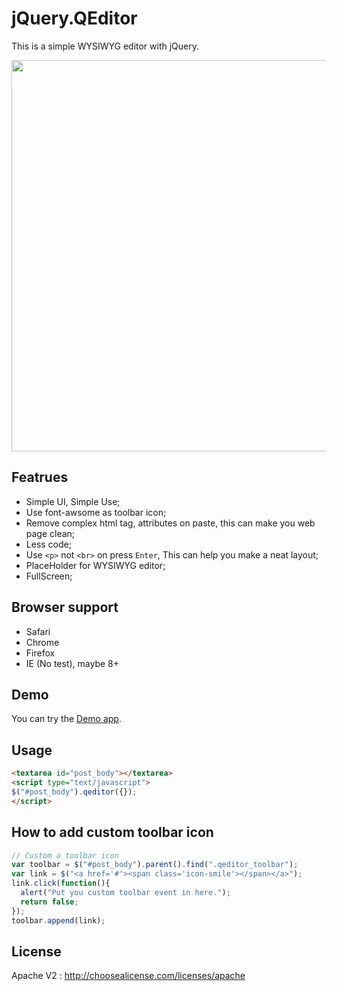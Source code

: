 jQuery.QEditor
==============

This is a simple WYSIWYG editor with jQuery.

<img src="https://f.cloud.github.com/assets/5518/945320/a8f55670-0303-11e3-8cd5-a77e94a85dbf.png" width="626" />

## Featrues

- Simple UI, Simple Use;
- Use font-awsome as toolbar icon;
- Remove complex html tag, attributes on paste, this can make you web page clean;
- Less code;
- Use `<p>` not `<br>` on press `Enter`, This can help you make a neat layout;
- PlaceHolder for WYSIWYG editor;
- FullScreen;

## Browser support

- Safari
- Chrome
- Firefox
- IE (No test), maybe 8+

## Demo

You can try the [Demo app](http://huacnlee.github.io/jquery.qeditor).

## Usage

```html
<textarea id="post_body"></textarea>
<script type="text/javascript">
$("#post_body").qeditor({});
</script>
```

## How to add custom toolbar icon

```js
// Custom a toolbar icon
var toolbar = $("#post_body").parent().find(".qeditor_toolbar");
var link = $("<a href='#'><span class='icon-smile'></span></a>");
link.click(function(){
  alert("Put you custom toolbar event in here.");
  return false;
});
toolbar.append(link);
```


## License

Apache V2 : http://choosealicense.com/licenses/apache
